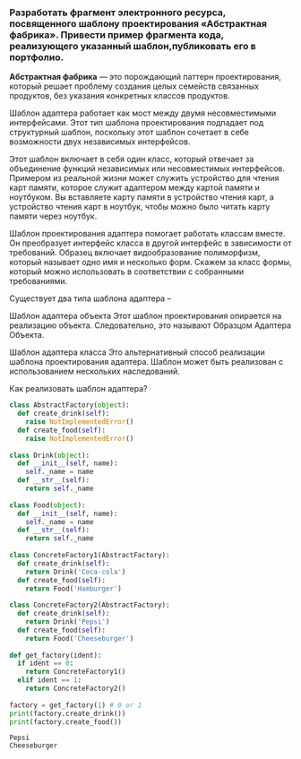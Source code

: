  ### Разработать фрагмент электронного ресурса, посвященного шаблону проектирования «Абстрактная фабрика». Привести пример фрагмента кода, реализующего указанный шаблон,публиковать его в портфолио.

**Абстрактная фабрика** — это порождающий паттерн проектирования, который решает проблему создания целых семейств связанных продуктов, без указания конкретных классов продуктов.

Шаблон адаптера работает как мост между двумя несовместимыми интерфейсами. Этот тип шаблона проектирования подпадает под структурный шаблон, поскольку этот шаблон сочетает в себе возможности двух независимых интерфейсов.

Этот шаблон включает в себя один класс, который отвечает за объединение функций независимых или несовместимых интерфейсов. Примером из реальной жизни может служить устройство для чтения карт памяти, которое служит адаптером между картой памяти и ноутбуком. Вы вставляете карту памяти в устройство чтения карт, а устройство чтения карт в ноутбук, чтобы можно было читать карту памяти через ноутбук.

Шаблон проектирования адаптера помогает работать классам вместе. Он преобразует интерфейс класса в другой интерфейс в зависимости от требований. Образец включает видообразование полиморфизм, который называет одно имя и несколько форм. Скажем за класс формы, который можно использовать в соответствии с собранными требованиями.

Существует два типа шаблона адаптера –

Шаблон адаптера объекта
Этот шаблон проектирования опирается на реализацию объекта. Следовательно, это называют Образцом Адаптера Объекта.

Шаблон адаптера класса
Это альтернативный способ реализации шаблона проектирования адаптера. Шаблон может быть реализован с использованием нескольких наследований.

Как реализовать шаблон адаптера?
```python
class AbstractFactory(object):
  def create_drink(self):
    raise NotImplementedError()
  def create_food(self):
    raise NotImplementedError()
 
class Drink(object):
  def __init__(self, name):
    self._name = name
  def __str__(self):
    return self._name
 
class Food(object):
  def __init__(self, name):
    self._name = name
  def __str__(self):
    return self._name
 
class ConcreteFactory1(AbstractFactory):
  def create_drink(self):
    return Drink('Coca-cola')
  def create_food(self):
    return Food('Hamburger')
 
class ConcreteFactory2(AbstractFactory):
  def create_drink(self):
    return Drink('Pepsi')
  def create_food(self):
    return Food('Cheeseburger')
 
def get_factory(ident):
  if ident == 0:
    return ConcreteFactory1()
  elif ident == 1:
    return ConcreteFactory2()
 
factory = get_factory(1) # 0 or 1
print(factory.create_drink())
print(factory.create_food())
```

```
Pepsi
Cheeseburger
```
